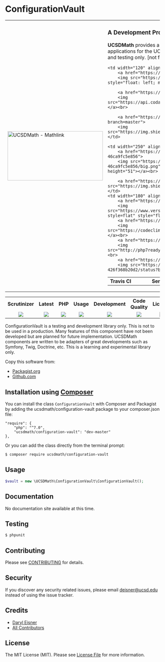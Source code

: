 # ConfigurationVault
<table border="0">
  <tr>
    <td width="310"><img height="160" width="310"alt="UCSDMath - Mathlink" src="https://github.com/ucsdmath/Testing/blob/master/ucsdmath-logo.png"></td>
    <td><h3>A Development Project in PHP</h3><p><strong>UCSDMath</strong> provides a testing framework for general internal Intranet software applications for the UCSD, Department of Mathematics. This is used for development and testing only. [not for production]</p>

<table width="550"><tr><td width="120"><b>Travis CI</b></td><td width="250"><b>SensioLabs</b></td><td width="180"><b>Dependencies</b></td></tr><tr>

    <td width="120" align="center">
        <a href="https://travis-ci.org/ucsdmath/ConfigurationVault">
        <img src="https://travis-ci.org/ucsdmath/ConfigurationVault.svg?branch=master" style="float: left; margin: 0px 0px 10px 10px;"></a><br>

        <a href="https://www.codacy.com/app/ucsdmath-project/ConfigurationVault">
        <img src="https://api.codacy.com/project/badge/Grade/3d6afd20add84d1ea3d5b206ddf4dea6"></a><br>

        <a href="https://scrutinizer-ci.com/g/ucsdmath/ConfigurationVault/?branch=master">
        <img src="https://img.shields.io/scrutinizer/g/ucsdmath/ConfigurationVault.svg"></a>
    </td>

    <td width="250" align="center">
        <a href="https://insight.sensiolabs.com/projects/3c0c312e-c234-4844-86d3-46ca9fc5e856">
        <img src="https://insight.sensiolabs.com/projects/3c0c312e-c234-4844-86d3-46ca9fc5e856/big.png" style="float: right; margin: 0px 0px 10px 10px;" width="212" height="51"></a><br>

        <a href="https://travis-ci.org/ucsdmath/ConfigurationVault"><img src="https://img.shields.io/badge/PHP-%207.1%20Tested%20-33cc33.svg"></a>
    </td>
    <td width="180" align="center">
        <a href="https://www.versioneye.com/user/projects/577fb9ab5bb139003969da5b">
        <img src="https://www.versioneye.com/user/projects/577fb9ab5bb139003969da5b/badge.png?style=flat" style="float:left;margin:0px 0px 10px 10px;"></a><br>
        <a href="https://codeclimate.com/github/ucsdmath/ConfigurationVault">
        <img src="https://codeclimate.com/github/ucsdmath/ConfigurationVault/badges/gpa.svg"></a><br>
        <a href="https://travis-ci.org/ucsdmath/ConfigurationVault">
        <img src="http://php7ready.timesplinter.ch/ucsdmath/ConfigurationVault/badge.svg"></a><br>
        <a href="https://codeship.com/">
        <img src="https://app.codeship.com/projects/0637fc60-98a5-0134-1b8a-426f368b20d2/status?branch=master"></a>
</td></tr></table></td></tr></table>
<table width="890"><tr>
    <td width="116" align="center"><b>Scrutinizer</b></td>
    <td width="122" align="center"><b>Latest</b></td>
    <td width="108" align="center"><b>PHP</b></td>
    <td width="150" align="center"><b>Usage</b></td>
    <td width="142" align="center"><b>Development</b></td>
    <td width="142" align="center"><b>Code Quality</b></td>
    <td width="110" align="center"><b>License</b></td>
</tr>
<tr>
    <td valign="top" width="116" align="center">
        <a href="https://scrutinizer-ci.com/g/ucsdmath/ConfigurationVault/build-status/master">
        <img src="https://scrutinizer-ci.com/g/ucsdmath/ConfigurationVault/badges/build.png?b=master"></a></td>
    <td valign="top" width="122" align="center">
        <a href="https://packagist.org/packages/ucsdmath/configuration-vault">
        <img src="https://poser.pugx.org/ucsdmath/configuration-vault/v/stable"></a></td>
    <td valign="top" width="108" align="center">
        <a href="https://php.net/">
        <img src="https://img.shields.io/badge/php-%3E%3D%207.0-8892BF.svg"></a></td>
    <td valign="top" width="150" align="center">
        <a href="https://packagist.org/packages/ucsdmath/configuration-vault">
        <img src="https://poser.pugx.org/ucsdmath/configuration-vault/downloads"></a></td>
    <td valign="top" width="142" align="center">
        <a href="https://packagist.org/packages/ucsdmath/configuration-vault">
        <img src="https://poser.pugx.org/ucsdmath/configuration-vault/v/unstable"></a></td>
    <td valign="top" width="142" align="center">
        <a href="https://scrutinizer-ci.com/g/ucsdmath/ConfigurationVault/?branch=master">
        <img src="https://scrutinizer-ci.com/g/ucsdmath/ConfigurationVault/badges/quality-score.png?b=master"></a></td>
    <td valign="top" width="110" align="center">
        <a href="https://packagist.org/packages/ucsdmath/configuration-vault">
        <img src="https://poser.pugx.org/ucsdmath/configuration-vault/license"></a></td>
</tr></table>

ConfigurationVault is a testing and development library only. This is not to be used in a production.
Many features of this component have not been developed but are planned for future implementation.  UCSDMath components are written to be adapters of great developments such as Symfony, Twig, Doctrine, etc. This is a learning and experimental library only.

Copy this software from:
- [Packagist.org](https://packagist.org/packages/ucsdmath/ConfigurationVault)
- [Github.com](https://github.com/ucsdmath/ConfigurationVault)

## Installation using [Composer](http://getcomposer.org/)
You can install the class ```ConfigurationVault``` with Composer and Packagist by
adding the ucsdmath/configuration-vault package to your composer.json file:

```
"require": {
    "php": "^7.0",
    "ucsdmath/configuration-vault": "dev-master"
},
```
Or you can add the class directly from the terminal prompt:

```bash
$ composer require ucsdmath/configuration-vault
```

## Usage

``` php
$vault = new \UCSDMath\ConfigurationVault\ConfigurationVault();
```

## Documentation

No documentation site available at this time.
<!-- [Check out the documentation](http://math.ucsd.edu/~deisner/documentation/ConfigurationVault/) -->

## Testing

``` bash
$ phpunit
```

## Contributing

Please see [CONTRIBUTING](CONTRIBUTING.md) for details.

## Security

If you discover any security related issues, please email deisner@ucsd.edu instead of using the issue tracker.

## Credits

- [Daryl Eisner](https://github.com/UCSDMath)
- [All Contributors](../../contributors)

## License

The MIT License (MIT). Please see [License File](LICENSE) for more information.
